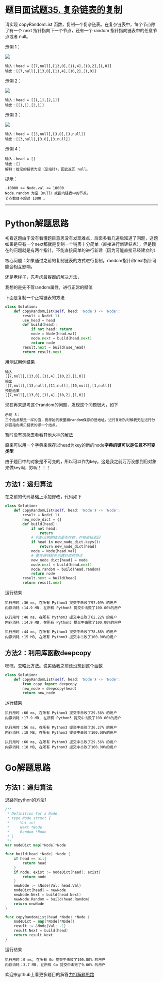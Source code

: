 # 题目[面试题35. 复杂链表的复制](https://leetcode-cn.com/problems/fu-za-lian-biao-de-fu-zhi-lcof/)

请实现 copyRandomList 函数，复制一个复杂链表。在复杂链表中，每个节点除了有一个 next 指针指向下一个节点，还有一个 random 指针指向链表中的任意节点或者 null。

示例 1：

![](https://assets.leetcode-cn.com/aliyun-lc-upload/uploads/2020/01/09/e1.png)

```
输入：head = [[7,null],[13,0],[11,4],[10,2],[1,0]]
输出：[[7,null],[13,0],[11,4],[10,2],[1,0]]
```

示例 2：

![](https://assets.leetcode-cn.com/aliyun-lc-upload/uploads/2020/01/09/e2.png)

```
输入：head = [[1,1],[2,1]]
输出：[[1,1],[2,1]]
```

示例 3：

![](https://assets.leetcode-cn.com/aliyun-lc-upload/uploads/2020/01/09/e3.png)

```
输入：head = [[3,null],[3,0],[3,null]]
输出：[[3,null],[3,0],[3,null]]
```

示例 4：

```
输入：head = []
输出：[]
解释：给定的链表为空（空指针），因此返回 null。
```

提示：

    -10000 <= Node.val <= 10000
    Node.random 为空（null）或指向链表中的节点。
    节点数目不超过 1000 。

*****

# Python解题思路

初看这题由于没有看懂题目意思没有发现难点，后面多看几遍后知道了问题，这题如果是只有一个next那就是复制一个链表十分简单（直接进行新建结点），但是现在的问题就是有两个指针，不能直接简单的进行新建（因为可能直接已经建立的）

核心问题：如果通过之前的复制链表的方式进行复制，random指针和next指针可能会相互影响。

还是老样子，先考虑最容器的解决方法，

我想的是先不管random属性，进行正常的赋值

下面是复制一个正常链表的方法

```python
class Solution:
    def copyRandomList(self, head: 'Node') -> 'Node':
        result = Node(-1)
        use_head = head
        def build(head):
            if not head: return
            node = Node(head.val)
            node.next = build(head.next)
            return node
        result.next = build(use_head)
        return result.next
```

用测试用例结果

```
输入
[[7,null],[13,0],[11,4],[10,2],[1,0]]
输出
[[7,null],[13,null],[11,null],[10,null],[1,null]]
预期结果
[[7,null],[13,0],[11,4],[10,2],[1,0]]
```

现在再来思考这个random的问题，发现这个问题很大，如下

```
示例 3：
三个结点都是一样的值，而原始列表里面random保存的是地址，进行复制的时候我无法进行分辨要指向拷贝链表的哪一个结点。
```

暂时没有灵感去看看其他大神的[解法](https://leetcode-cn.com/problems/fu-za-lian-biao-de-fu-zhi-lcof/solution/lian-biao-de-shen-kao-bei-by-z1m/)

原来可以用一个字典来保存以head为key的新的node**字典的键可以是任意不可变类型**

由于题目中的对象是不可变的，所以可以作为key。这是我之前万万没想到用对象来做key啊，妙啊！！！

## 方法1：递归算法

在之前的代码基础上添加修改，代码如下

```python
class Solution:
    def copyRandomList(self, head: 'Node') -> 'Node':
        result = Node(-1)
        new_node_dict = {}
        def build(head):
            if not head: 
                return
            # 判断当前的结点是否存在，存在直接返回
            if head in new_node_dict.keys():
                return new_node_dict[head]
            node = Node(head.val)
            # 要在递归前先创建对应的节点
            new_node_dict[head] = node
            node.next = build(head.next)
            node.random = build(head.random)
            return node
        result.next = build(head)
        return result.next
```

运行结果

```
执行用时 :36 ms, 在所有 Python3 提交中击败了97.09% 的用户
内存消耗 :14.9 MB, 在所有 Python3 提交中击败了100.00%的用户

执行用时 :48 ms, 在所有 Python3 提交中击败了62.22% 的用户
内存消耗 :14.9 MB, 在所有 Python3 提交中击败了100.00%的用户

执行用时 :44 ms, 在所有 Python3 提交中击败了78.88% 的用户
内存消耗 :15 MB, 在所有 Python3 提交中击败了100.00%的用户
```

## 方法2：利用库函数deepcopy

嘿嘿，忽略此方法。说实话我之前还没想到这个函数

```python
class Solution:
    def copyRandomList(self, head: 'Node') -> 'Node':
        from copy import deepcopy
        new_node = deepcopy(head)
        return new_node
```

运行结果

```
执行用时 :60 ms, 在所有 Python3 提交中击败了29.56% 的用户
内存消耗 :17.9 MB, 在所有 Python3 提交中击败了100.00%的用户

执行用时 :56 ms, 在所有 Python3 提交中击败了36.27% 的用户
内存消耗 :18 MB, 在所有 Python3 提交中击败了100.00%的用户

执行用时 :60 ms, 在所有 Python3 提交中击败了29.56% 的用户
内存消耗 :18 MB, 在所有 Python3 提交中击败了100.00%的用户
```

# Go解题思路

## 方法1：递归算法

思路同python的方法1

```go
/**
 * Definition for a Node.
 * type Node struct {
 *     Val int
 *     Next *Node
 *     Random *Node
 * }
 */
var nodeDict map[*Node]*Node

func build(head *Node) *Node {
    if head == nil{
        return head
    }
    if node, exist := nodeDict[head]; exist{
        return node
    }
    newNode := &Node{Val: head.Val}
    nodeDict[head] = newNode
    newNode.Next = build(head.Next)
    newNode.Random = build(head.Random)
    return newNode
}

func copyRandomList(head *Node) *Node {
    nodeDict = map[*Node]*Node{}
    result := &Node{Val: -1}
    result.Next = build(head)
    return result.Next
}
```

运行结果

```
执行用时：0 ms, 在所有 Go 提交中击败了100.00% 的用户
内存消耗：3.7 MB, 在所有 Go 提交中击败了9.66% 的用户
```

欢迎来github上看更多题目的解答[力扣解题思路](https://github.com/WRAllen/LeetCode)

  